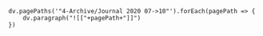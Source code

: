 ```dataviewjs
dv.pagePaths('"4-Archive/Journal 2020 07->10"').forEach(pagePath => {
	dv.paragraph("![["+pagePath+"]]")
})
```




